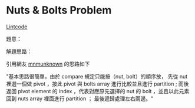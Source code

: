 # Nuts & Bolts Problem

[Lintcode](http://www.lintcode.com/en/problem/nuts-bolts-problem/)

題意：



解題思路：

引用網友 [mnmunknown](http://www.1point3acres.com/bbs/forum.php?mod=viewthread&action=printable&tid=138798) 的思路如下

"基本思路很簡單，由於 compare 規定只能按（nut, bolt）的順序放， 先從 nut 裡選一個做 pivot ，按此 pivot 與 bolts array 進行比較並且進行 partition ; 而後返回 pivot element 的 index ，代表對應原先選擇的 nut 的 bolt ，並且以此元素回到 nuts array 裡面進行 partition ； 最後遞歸處理左右兩邊。"

